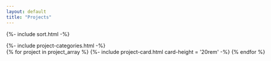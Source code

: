 ```yaml
---
layout: default
title: "Projects"
---
```

{%- include sort.html -%}

<div class="container-fluid" style="width: 92vw">
	<div class="row">
		<div class="col-lg-2 mt-lg-4">
            {%- include project-categories.html -%}
		</div>
		<div class="col-lg-10 post-content mt-4">
            <div class="row row-cols-1 row-cols-md-2 row-cols-xxl-3 g-4">
                {% for project in project_array %}
                    {%- include project-card.html card-height = '20rem' -%}
                {% endfor %}
            </div>
        </div>
    </div>
</div>
